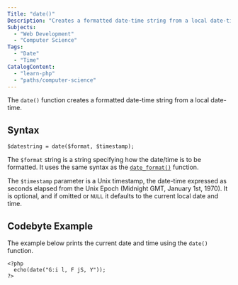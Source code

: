 ```yaml
---
Title: "date()"
Description: "Creates a formatted date-time string from a local date-time."
Subjects:
  - "Web Development"
  - "Computer Science"
Tags:
  - "Date"
  - "Time"
CatalogContent:
  - "learn-php"
  - "paths/computer-science"
---
```


The `date()` function creates a formatted date-time string from a local date-time.

## Syntax

```pseudo
$datestring = date($format, $timestamp);
```

The `$format` string is a string specifying how the date/time is to be formatted. It uses the same syntax as the [`date_format()`](https://www.codecademy.com/resources/docs/php/date-functions/date-format) function.

The `$timestamp` parameter is a Unix timestamp, the date-time expressed as seconds elapsed from the Unix Epoch (Midnight GMT, January 1st, 1970). It is optional, and if omitted or `NULL` it defaults to the current local date and time.

## Codebyte Example

The example below prints the current date and time using the `date()` function.

```codebyte/php
<?php
  echo(date("G:i l, F jS, Y"));
?>
```
